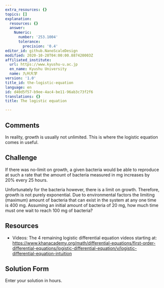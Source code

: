 ```yaml
---
extra_resources: {}
topics: []
explanation:
  resources: {}
  answer:
    Numeric:
      number: '253.1004'
      tolerance:
        precision: '0.4'
editor_id: github.NanoScaleDesign
modified: 2020-10-28T04:00:00.887420003Z
affiliated_institute:
  url: https://www.kyushu-u.ac.jp
  en_name: Kyushu University
  name: 九州大学
version: '1.0'
title_id: the-logistic-equation
language: en
id: d40d5f57-b9ee-4ac4-be11-96ab3c73f2f6
translations: {}
title: The logistic equation

---
```


## Comments
In reality, growth is usually not unlimited. 
This is where the logistic equation comes in useful.


## Challenge
If there was no-limit on growth, a given bacteria would be able to reproduce at such a rate that the amount of bacteria measured in mg increases by 20% every 25 hours.

Unfortunately for the bacteria however, there is a limit on growth. Therefore, growth is not purely exponential. Due to environmental factors the limiting (maximum) amount of bacteria that can exist in the system at any one time is 400 mg. Assuming an initial amount of bacteria of 20 mg, how much time must one wait to reach 100 mg of bacteria?


## Resources
- Videos: The 4 remaining logistic differential equation videos starting at: https://www.khanacademy.org/math/differential-equations/first-order-differential-equations/logistic-differential-equation/v/logistic-differential-equation-intuition


## Solution Form
Enter your solution in hours.



